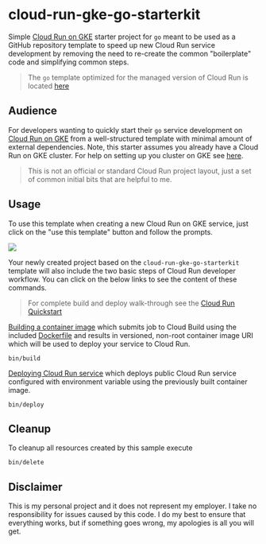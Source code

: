 # cloud-run-gke-go-starterkit

Simple [Cloud Run on GKE](https://cloud.google.com/run/) starter project for `go` meant to be used as a GitHub repository template to speed up new Cloud Run service development by removing the need to re-create the common "boilerplate" code and simplifying common steps.

> The `go` template optimized for the managed version of Cloud Run is located [here](https://github.com/mchmarny/gorunstarter)

## Audience

For developers wanting to quickly start their `go` service development on [Cloud Run on GKE](https://cloud.google.com/run/) from a well-structured template with minimal amount of external dependencies. Note, this starter assumes you already have a Cloud Run on GKE cluster. For help on setting up you cluster on GKE see [here](https://cloud.google.com/run/docs/gke/setup).

> This is not an official or standard Cloud Run project layout, just a set of common initial bits that are helpful to me.

## Usage

To use this template when creating a new Cloud Run on GKE service, just click on the "use this template" button and follow the prompts.

![](https://help.github.com/assets/images/help/repository/use-this-template-button.png)

Your newly created project based on the `cloud-run-gke-go-starterkit` template will also include the two basic steps of Cloud Run developer workflow. You can click on the below links to see the content of these commands.

> For complete build and deploy walk-through see the [Cloud Run Quickstart](https://cloud.google.com/run/docs/quickstarts/build-and-deploy)

[Building a container image](bin/build) which submits job to Cloud Build using the included [Dockerfile](./Dockerfile) and results in versioned, non-root container image URI which will be used to deploy your service to Cloud Run.

```shell
bin/build
```

[Deploying Cloud Run service](bin/deploy) which deploys public Cloud Run service configured with environment variable using the previously built container image.

```shell
bin/deploy
```

## Cleanup

To cleanup all resources created by this sample execute

```shell
bin/delete
```

## Disclaimer

This is my personal project and it does not represent my employer. I take no responsibility for issues caused by this code. I do my best to ensure that everything works, but if something goes wrong, my apologies is all you will get.